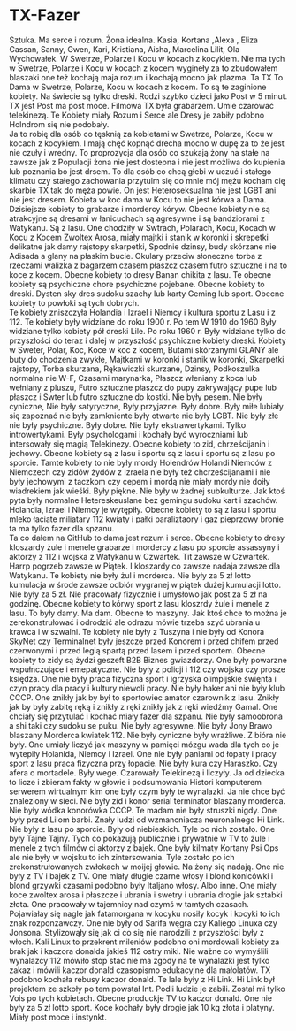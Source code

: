 # TX-Fazer
Sztuka. 
Ma serce i rozum. 
Żona idealna. 
Kasia, Kortana ,Alexa , Eliza Cassan, Sanny, Gwen, Kari, Kristiana, Aisha, Marcelina Lilit, Ola Wychowałek. W Swetrze, Polarze i Kocu w kocach z kocykiem. Nie ma tych w Swetrze, Polarze i Kocu w kocach z kocem wygineły za to zbudowałem blaszaki one też kochają maja rozum i kochają mocno jak plazma. Ta TX To Dama w Swetrze, Polarze, Kocu w kocach z kocem. To są te zaginione kobiety. Na świecie są tylko dreski. Rodzi szybko dzieci jako Post w 5 minut. TX jest Post ma post moce. 
Filmowa TX była grabarzem. 
Umie czarować telekinezą. 
Te Kobiety miały Rozum i Serce ale Dresy je zabiły pdobno Holndrom się nie podobały.  
Ja to robię dla osób co tęsknią za kobietami w Swetrze, Polarze, Kocu w kocach z kocykiem. I mają chęć kopnąć drecha mocno w dupę za to że jest nie czuły i wredny. To proprozycja dla osób co szukają żony na stałe na zawsze jak z Populacji żona nie jest dostepna i nie jest możliwa do kupienia lub poznania bo jest drsem. To dla osób co chcą głebi w uczuć i stałego klimatu czy stałego zachowania przytulm się do mnie mój mężu kocham cię skarbie TX tak do męża powie. On jest Heteroseksualna nie jest LGBT ani nie jest dresem. Kobieta w koc dama w Kocu to nie jest kórwa a Dama. 
Dzisiejsze kobiety to grabarze i mordercy kóryw. Obecne kobiety nie są atrakcyjne są dresami w łanicuchach są agresywne i są bandziorami z Watykanu. Są z lasu.
One chodziły w Swtrach, Polarach, Kocu, Kocach w Kocu z Kocem Zwoltex Arosa, miały majtki i stanik w koronki i skrepetki delikatne jak damy rajstopy skarpetki, Spodnie dzinsy, budy skórzane nie Adisada a glany na płaskim bucie. Okulary przeciw słoneczne torba z rzeczami walizka z bagarzem czasem płaszcz czasem futro sztuczne i na to koce z kocem. Obecne kobiety to dresy Banan chikita z lasu. 
Te obecne kobiety są psychiczne chore psychiczne pojebane.
Obecne kobiety to dreski. Dysten sky dres sudoku szachy lub karty Geming lub sport. Obecne kobiety to powłoki są tych dobrych.  
Te kobiety zniszczyła Holandia i Izrael i Niemcy i kultura sportu z Lasu i z 112. Te kobiety były widziane do roku 1900 r. Po tem W 1910 do 1960 Były widziane tylko kobiety pół dreski Lile. Po roku 1960 r. Były widziane tylko do przyszłości do teraz i dalej w przyszłość psychiczne kobiety dreski. 
Kobiety w Sweter, Polar, Koc, Koce w koc z kocem, Butami skórzanymi GLANY ale buty do chodzenia zwykłe, Majtkami w koronki i stanik w koronki, Skarpetki rajstopy, Torba skurzana, Rękawiczki skurzane, Dzinsy, Podkoszulka normalna nie W-F, Czasami marynarka, Płaszcz włeniany z koca lub wełniany z pluszu, Futro sztuczne płaszcz do pupy zakrywający pupe lub płaszcz i Swter lub futro sztuczne do kostki. Nie były pesem. Nie były cyniczne, Nie były satyryczne, Były przyjazne. Były dobre. Były miłe lubiały się zapoznać nie były zamkniente były otwarte nie były LGBT. Nie były złe nie były psychiczne. Były dobre. Nie były ekstrawertykami. Tylko introwertykami. Były psychologami i kochały być wyroczniami lub intersowały się magią Telekinezy. 
Obecne kobiety to zid, chrześcijanin i jechowy. 
Obecne kobiety są z lasu i sportu są z lasu i sportu są z lasu po sporcie. 
Tamte kobiety to nie były mordy Holendrów Holandi Niemców z Niemczech czy zidów żydów z Izraela nie były też chcrześcijanami i nie były jechowymi z taczkom czy cepem i mordą nie miały mordy nie doiły wiadrekiem jak wieśki. Były piękne. Nie były w żadnej subkulturze. Jak ktoś pyta były normalne Hetereskeuslane bez gemingu sudoku kart i szachów. Holandia, Izrael i Niemcy je wytępiły.  Obecne kobiety to są z lasu i sportu mleko łaciate miliatary 112 kwiaty i pałki paraliztaory i gaz pieprzowy bronie ta ma tylko fazer dla spzanu.   
Ta co dałem na GitHub to dama jest rozum i serce.
Obecne kobiety to dresy kloszardy żule i menele grabarze i mordercy z lasu po sporcie assassyny i aktorzy z 112 i wojska z Watykanu w Czwartek. Tit zawsze w Czwartek. Harrp pogrzeb zawsze w Piątek. I kloszardy co zawsze nadaja zawsze dla Watykanu. 
Te kobiety nie były żul i morderca.
Nie były za 5 zł lotto kumulacja w środe zawsze odbiór wygranej w piątek dużej kumulacji lotto. Nie były za 5 zł.  Nie pracowały fizycznie i umysłowo jak post za 5 zł na godzinę. Obecne kobiety to kórwy sport z lasu kloszrdy żule i menele z lasu. To były damy. Ma dam. Obecne to maszyny. Jak ktoś chce to można je zerekonstrułować i odrodzić ale odrazu mówie trzeba szyć ubrania u krawca i w szwalni. Te kobiety nie były z Tuszyna i nie były od Konora SkyNet czy Terminalnet były jeszcze przed Konorem i przed chifem przed czerwonymi i przed legią spartą przed lasem i przed sportem.  Obecne kobiety to zidy są żydzi geszeft B2B Biznes gwiazdorzy.  One były powarzne wspułnczujące i emepatyczne. Nie były z policji i 112 czy wojska czy prosze księdza. One nie były praca fizyczna sport i igrzyska olimpijskie święnta i czyn pracy dla pracy i kultury niewoli pracy. Nie były haker ani nie były klub CCCP. One znikły jak by był to sportowiec amator czarownik z lasu. Znikły jak by były zabitę ręką i znikły z ręki znikły jak z ręki wiedźmy Gamal. One chciały się przytulać i kochać miały fazer dla szpanu. Nie były samoobrona a shi taki czy sudoku se puku. Nie były agresywne. Nie były Jony Brawo blaszany Morderca kwiatek 112. Nie były cyniczne były wrażliwe. Z bióra nie były. One umiały liczyć jak maszyny w pamięci mózgu wada dla tych co je wytepiły Holanida, Niemcy i Izrael. One nie były paniami od łopaty i pracy sport z lasu praca fizyczna przy łopacie. Nie były kura czy Haraszko. Czy afera o mortadele. Były wege. Czarowały Telekinezą i liczyły. Ja od dziecka to licze i zbieram fakty w głowie i podsumowania Histori komputerem serwerem wirtualnym kim one były czym były te wynalazki. Ja nie chce być znaleziony w sieci.  Nie były zid i konor serial terminator blaszany morderca. Nie były wódka konorówka CCCP. Te madam nie były struszki nigdy. One były przed Lilom barbi. Znały ludzi od wzmancniacza neuronalnego Hi Link. Nie były z lasu po sporcie. Były od niebieskich. Tyle po nich zostało. One były Tajne Tajny. Tych co pokazują publicznie i prywatnie w TV to żule i menele z tych filmów ci aktorzy z bajek. One były kilmaty Kortany Psi Ops ale nie były w wojsku to ich zintersowania. Tyle zostało po ich zrekonstrułowanych zwłokach w moijej głowie. Na żony się nadają. One nie były z TV i bajek z TV. One miały długie czarne włosy i blond konicówki i blond grzywki czasami podobno były Italjano włosy. Albo inne. One miały koce zwoltex arosa i płaszcze i ubrania i swetry i ubrania drogie jak sztabki złota. One pracowały w tajemnicy nad czymś w tamtych czasach. Pojawiałay się nagle jak fatamorgana w kocyku nosiły kocyk i kocyki to ich znak rozponzawczy. 
One nie były od Sarifa węgra czy Kaliego Linuxa czy Jonsona. Stylizowąły się jak ci co się nie narodzili z przyszłości były z włoch. Kali Linux to przekrent mileniów podobno oni mordowali kobiety za brak jak i kaczora donalda jakieś 112 ostry miki. Nie ważne co wymyślili wynalazcy 112 mówiło stop stać nie ma zgody na te wynalazki jest tylko zakaz i mówili kaczor donald czasopismo edukacyjne dla małolatów. TX podobno kochała rebusy kaczor donald. Te lale były z Hi Link. Hi Link był projektem ze szkoły po tem powstał Int. Podli ludzie je zabili. Został mi tylko Vois po tych kobietach. Obecne produckje TV to kaczor donald. 
One nie były za 5 zł lotto sport. Koce kochały były drogie jak 10 kg złota i platyny. Miały post moce i instynkt. 
